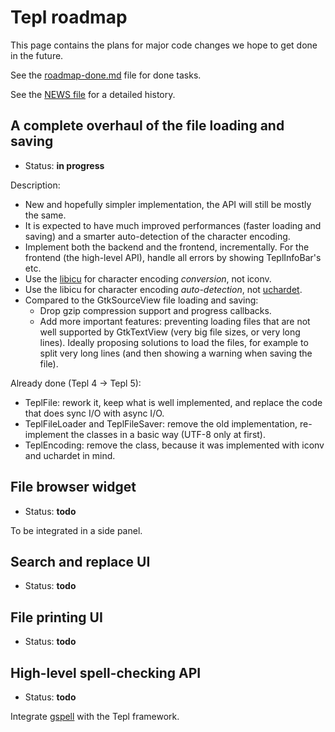 Tepl roadmap
============

This page contains the plans for major code changes we hope to get done in the
future.

See the [roadmap-done.md](roadmap-done.md) file for done tasks.

See the [NEWS file](../NEWS) for a detailed history.

A complete overhaul of the file loading and saving
--------------------------------------------------

- Status: **in progress**

Description:
- New and hopefully simpler implementation, the API will still be mostly the
  same.
- It is expected to have much improved performances (faster loading and
  saving) and a smarter auto-detection of the character encoding.
- Implement both the backend and the frontend, incrementally. For the frontend
  (the high-level API), handle all errors by showing TeplInfoBar's etc.
- Use the [libicu](http://site.icu-project.org/) for character encoding
  _conversion_, not iconv.
- Use the libicu for character encoding _auto-detection_, not
  [uchardet](https://www.freedesktop.org/wiki/Software/uchardet/).
- Compared to the GtkSourceView file loading and saving:
	- Drop gzip compression support and progress callbacks.
	- Add more important features: preventing loading files that are not
	  well supported by GtkTextView (very big file sizes, or very long
	  lines). Ideally proposing solutions to load the files, for example to
	  split very long lines (and then showing a warning when saving the
	  file).

Already done (Tepl 4 -> Tepl 5):
- TeplFile: rework it, keep what is well implemented, and replace the code that
  does sync I/O with async I/O.
- TeplFileLoader and TeplFileSaver: remove the old implementation, re-implement
  the classes in a basic way (UTF-8 only at first).
- TeplEncoding: remove the class, because it was implemented with iconv and
  uchardet in mind.

File browser widget
-------------------

- Status: **todo**

To be integrated in a side panel.

Search and replace UI
---------------------

- Status: **todo**

File printing UI
----------------

- Status: **todo**

High-level spell-checking API
-----------------------------

- Status: **todo**

Integrate [gspell](https://gitlab.gnome.org/GNOME/gspell/) with the Tepl
framework.
